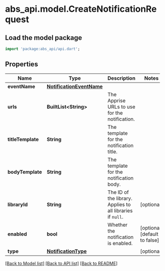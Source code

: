 # abs_api.model.CreateNotificationRequest

## Load the model package
```dart
import 'package:abs_api/api.dart';
```

## Properties
Name | Type | Description | Notes
------------ | ------------- | ------------- | -------------
**eventName** | [**NotificationEventName**](NotificationEventName.md) |  | 
**urls** | **BuiltList&lt;String&gt;** | The Apprise URLs to use for the notification. | 
**titleTemplate** | **String** | The template for the notification title. | 
**bodyTemplate** | **String** | The template for the notification body. | 
**libraryId** | **String** | The ID of the library. Applies to all libraries if `null`. | [optional] 
**enabled** | **bool** | Whether the notification is enabled. | [optional] [default to false]
**type** | [**NotificationType**](NotificationType.md) |  | [optional] 

[[Back to Model list]](../README.md#documentation-for-models) [[Back to API list]](../README.md#documentation-for-api-endpoints) [[Back to README]](../README.md)



